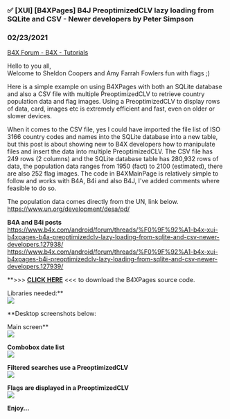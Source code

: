 ### ✅  [XUI] [B4XPages] B4J PreoptimizedCLV lazy loading from SQLite and CSV - Newer developers by Peter Simpson
### 02/23/2021
[B4X Forum - B4X - Tutorials](https://www.b4x.com/android/forum/threads/127940/)

Hello to you all,  
Welcome to Sheldon Coopers and Amy Farrah Fowlers fun with flags ;)  
  
Here is a simple example on using B4XPages with both an SQLite database and also a CSV file with multiple PreoptimizedCLV to retrieve country population data and flag images. Using a PreoptimizedCLV to display rows of data, card, images etc is extremely efficient and fast, even on older or slower devices.  
  
When it comes to the CSV file, yes I could have imported the file list of ISO 3166 country codes and names into the SQLite database into a new table, but this post is about showing new to B4X developers how to manipulate files and insert the data into multiple PreoptimizedCLV. The CSV file has 249 rows (2 columns) and the SQLite database table has 280,932 rows of data, the population data ranges from 1950 (fact) to 2100 (estimated), there are also 252 flag images. The code in B4XMainPage is relatively simple to follow and works with B4A, B4i and also B4J, I've added comments where feasible to do so.  
  
The population data comes directly from the UN, link below.  
<https://www.un.org/development/desa/pd/>  
  
**B4A and B4i posts**  
<https://www.b4x.com/android/forum/threads/%F0%9F%92%A1-b4x-xui-b4xpages-b4a-preoptimizedclv-lazy-loading-from-sqlite-and-csv-newer-developers.127938/>  
<https://www.b4x.com/android/forum/threads/%F0%9F%92%A1-b4x-xui-b4xpages-b4i-preoptimizedclv-lazy-loading-from-sqlite-and-csv-newer-developers.127939/>  
  
**>>> [**CLICK HERE**](https://www.dropbox.com/s/miy8lu2jtd20zce/worldpopultion1.zip?dl=0) <<< to download the B4XPages source code.  
  
Libraries needed:**  
![](https://www.b4x.com/android/forum/attachments/108577)  
  
**Desktop screenshots below:  
  
Main screen**  
![](https://www.b4x.com/android/forum/attachments/108578)  
  
**Combobox date list**  
![](https://www.b4x.com/android/forum/attachments/108579)  
  
**Filtered searches use a PreoptimizedCLV**  
![](https://www.b4x.com/android/forum/attachments/108580)  
  
**Flags are displayed in a PreoptimizedCLV**  
![](https://www.b4x.com/android/forum/attachments/108581)  
  
  
**Enjoy…**